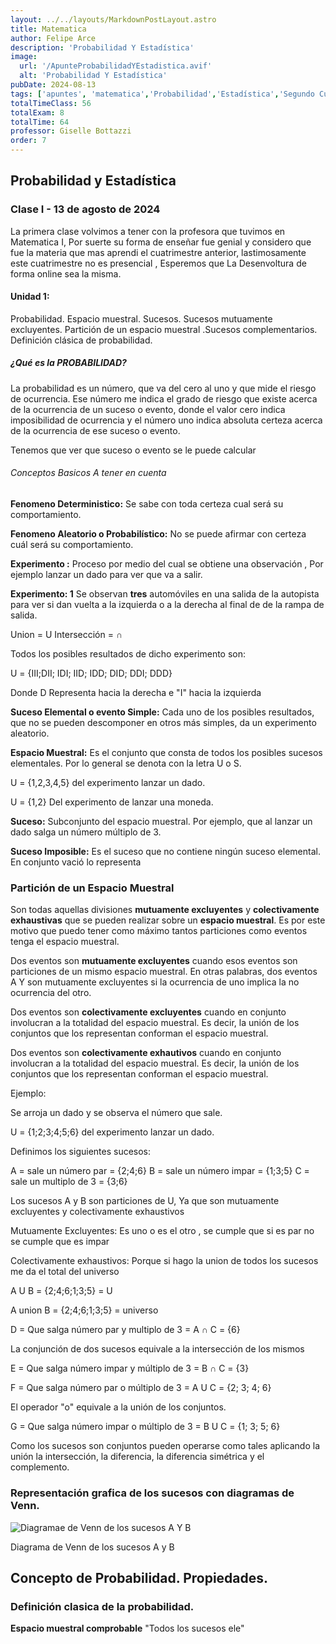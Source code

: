 ```yaml
---
layout: ../../layouts/MarkdownPostLayout.astro
title: Matematica
author: Felipe Arce
description: 'Probabilidad Y Estadística'
image:
  url: '/ApunteProbabilidadYEstadistica.avif'
  alt: 'Probabilidad Y Estadística'
pubDate: 2024-08-13
tags: ['apuntes', 'matematica','Probabilidad','Estadística','Segundo Cuatrimestre']
totalTimeClass: 56
totalExam: 8
totalTime: 64
professor: Giselle Bottazzi
order: 7
---
```


## Probabilidad y Estadística

### Clase I - 13 de agosto de 2024

La primera clase volvimos a tener con la profesora que tuvimos en Matematica I, Por suerte su forma de enseñar fue genial y considero que fue la materia que mas aprendi el cuatrimestre anterior, lastimosamente este cuatrimestre no es presencial , Esperemos que La Desenvoltura de forma online sea la misma.

#### Unidad 1:

Probabilidad. Espacio muestral. Sucesos. Sucesos mutuamente excluyentes. Partición de un espacio muestral .Sucesos complementarios. Definición clásica de probabilidad.

##### ¿Qué es la PROBABILIDAD?

La probabilidad es un número, que va del cero al uno y que mide el riesgo de ocurrencia. Ese número me indica el grado de riesgo que existe acerca de la ocurrencia de un suceso o evento, donde el valor cero indica imposibilidad de ocurrencia y el número uno indica absoluta certeza acerca de la ocurrencia de ese suceso o evento.

Tenemos que ver que suceso o evento se le puede calcular 

###### Conceptos Basicos A tener en cuenta

**Fenomeno Deterministico:** Se sabe  con toda certeza cual será su comportamiento.

**Fenomeno Aleatorio o Probabilístico:** No se puede afirmar con certeza cuál será su comportamiento.

**Experimento :** Proceso por medio del cual se obtiene una observación ,
Por ejemplo lanzar un dado para ver que va a salir.


**Experimento: 1** Se observan **tres** automóviles en una salida de la autopista para ver si dan vuelta a la izquierda o a la derecha al final de de la rampa de salida.

Union  = U
Intersección = ∩

Todos los posibles resultados de dicho experimento son:

U = {III;DII; IDI; IID; IDD; DID; DDI; DDD}

Donde D Representa hacia la derecha e "I" hacia la izquierda

**Suceso Elemental o evento Simple:** Cada uno de los posibles resultados, que no se pueden descomponer en otros más simples, da un experimento aleatorio.

**Espacio Muestral:** Es el conjunto que consta de todos los posibles sucesos elementales. Por lo general se denota con la letra U o S.

U = {1,2,3,4,5} del experimento lanzar un dado.

U = {1,2} Del experimento de lanzar una moneda.

**Suceso:** Subconjunto del espacio muestral. Por ejemplo, que al lanzar un dado salga un número múltiplo de 3.

**Suceso Imposible:** Es el suceso que no contiene ningún suceso elemental. En conjunto vació lo representa

<h3 class="text-center uppercase">Partición de un Espacio Muestral</h3>

Son todas aquellas divisiones **mutuamente excluyentes** y **colectivamente exhaustivas** que se pueden realizar sobre un **espacio muestral**. Es por este motivo que puedo tener como máximo tantos particiones como eventos tenga el espacio muestral.

Dos eventos son **mutuamente excluyentes** cuando esos eventos son particiones de un mismo espacio muestral. En otras palabras, dos eventos A Y son mutuamente excluyentes si la ocurrencia de uno implica la no ocurrencia del otro.

Dos eventos son **colectivamente excluyentes** cuando en conjunto involucran a la totalidad del espacio muestral. Es decir, la unión de los conjuntos que los representan conforman el espacio muestral. 

Dos eventos son **colectivamente exhautivos** cuando en conjunto involucran a la totalidad del espacio muestral. Es decir, la unión de los conjuntos que los representan conforman el espacio muestral. 

Ejemplo:

Se arroja un dado  y se observa el número que sale.

U = {1;2;3;4;5;6} del experimento lanzar un dado.

Definimos los siguientes sucesos:

A = sale un número par = {2;4;6}
B = sale un número impar = {1;3;5}
C = sale un multiplo de 3 = {3;6}

Los sucesos A y B son particiones de U, Ya que son mutuamente excluyentes y colectivamente exhaustivos

Mutuamente Excluyentes: Es uno o es el otro , se cumple que si es par no se cumple que es impar 

Colectivamente exhaustivos: Porque si hago la union de todos los sucesos me da el total del universo

A U B = {2;4;6;1;3;5} = U

A union B = {2;4;6;1;3;5} = universo

D = Que salga número par y multiplo de 3 = A ∩ C = {6}

La conjunción de dos sucesos equivale a la intersección de los mismos 

E = Que salga número impar y múltiplo de 3 = B ∩ C = {3}

F = Que salga número par o múltiplo de 3 = A U C = {2; 3; 4; 6}

El operador "o" equivale a la unión de los conjuntos.

G = Que salga número impar o múltiplo de 3 = B U C = {1; 3; 5; 6}

Como los sucesos son conjuntos pueden operarse como tales aplicando la unión la intersección, la diferencia, la diferencia simétrica y el complemento.

<h3 class="text-center uppercase">Representación grafica de los sucesos con diagramas de Venn.</h3>

<div class="flex items-center justify-around">
<img src="/DiagramaVennProbabilidad1.svg"
     alt="Diagramae de Venn de los sucesos A Y B"
     class="max-w-80">
<p> Diagrama de Venn de los sucesos A y B</p>
</div>













## Concepto de Probabilidad. Propiedades.
### Definición clasica de la probabilidad.

**Espacio muestral comprobable** "Todos los sucesos ele"
